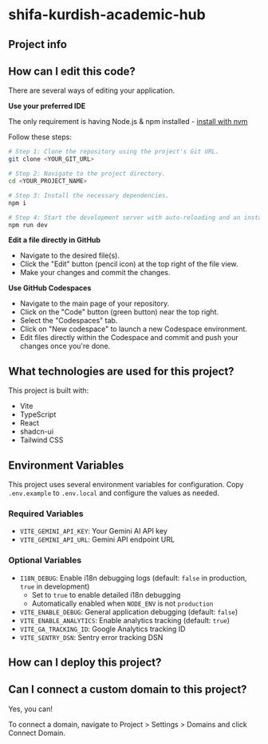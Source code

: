 # shifa-kurdish-academic-hub

## Project info

## How can I edit this code?

There are several ways of editing your application.

**Use your preferred IDE**

The only requirement is having Node.js & npm installed - [install with nvm](https://github.com/nvm-sh/nvm#installing-and-updating)

Follow these steps:

```sh
# Step 1: Clone the repository using the project's Git URL.
git clone <YOUR_GIT_URL>

# Step 2: Navigate to the project directory.
cd <YOUR_PROJECT_NAME>

# Step 3: Install the necessary dependencies.
npm i

# Step 4: Start the development server with auto-reloading and an instant preview.
npm run dev
```

**Edit a file directly in GitHub**

- Navigate to the desired file(s).
- Click the "Edit" button (pencil icon) at the top right of the file view.
- Make your changes and commit the changes.

**Use GitHub Codespaces**

- Navigate to the main page of your repository.
- Click on the "Code" button (green button) near the top right.
- Select the "Codespaces" tab.
- Click on "New codespace" to launch a new Codespace environment.
- Edit files directly within the Codespace and commit and push your changes once you're done.

## What technologies are used for this project?

This project is built with:

- Vite
- TypeScript
- React
- shadcn-ui
- Tailwind CSS

## Environment Variables

This project uses several environment variables for configuration. Copy `.env.example` to `.env.local` and configure the values as needed.

### Required Variables

- `VITE_GEMINI_API_KEY`: Your Gemini AI API key
- `VITE_GEMINI_API_URL`: Gemini API endpoint URL

### Optional Variables

- `I18N_DEBUG`: Enable i18n debugging logs (default: `false` in production, `true` in development)
  - Set to `true` to enable detailed i18n debugging
  - Automatically enabled when `NODE_ENV` is not `production`
- `VITE_ENABLE_DEBUG`: General application debugging (default: `false`)
- `VITE_ENABLE_ANALYTICS`: Enable analytics tracking (default: `true`)
- `VITE_GA_TRACKING_ID`: Google Analytics tracking ID
- `VITE_SENTRY_DSN`: Sentry error tracking DSN

## How can I deploy this project?

## Can I connect a custom domain to this project?

Yes, you can!

To connect a domain, navigate to Project > Settings > Domains and click Connect Domain.
